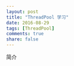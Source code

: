 ```yaml
---
layout: post
title: "ThreadPool 学习"
date: 2016-08-29
tags: [ThreadPool]
comments: true
share: false
---
```

简介
